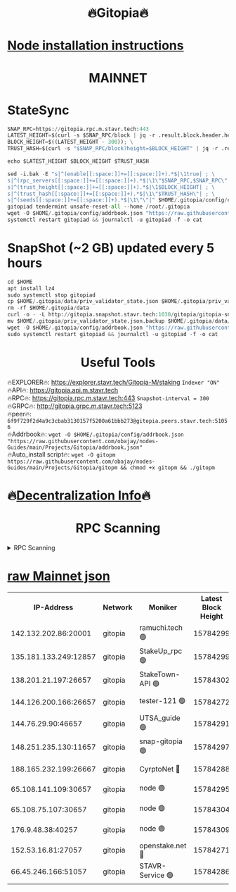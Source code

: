 <h1 align="center"> 🔥Gitopia🔥</h1>

[Node installation instructions](https://github.com/obajay/nodes-Guides/tree/main/Projects/Gitopia)
=

<h1 align="center"> MAINNET</h1>

# StateSync
```python
SNAP_RPC=https://gitopia.rpc.m.stavr.tech:443
LATEST_HEIGHT=$(curl -s $SNAP_RPC/block | jq -r .result.block.header.height); \
BLOCK_HEIGHT=$((LATEST_HEIGHT - 300)); \
TRUST_HASH=$(curl -s "$SNAP_RPC/block?height=$BLOCK_HEIGHT" | jq -r .result.block_id.hash)

echo $LATEST_HEIGHT $BLOCK_HEIGHT $TRUST_HASH

sed -i.bak -E "s|^(enable[[:space:]]+=[[:space:]]+).*$|\1true| ; \
s|^(rpc_servers[[:space:]]+=[[:space:]]+).*$|\1\"$SNAP_RPC,$SNAP_RPC\"| ; \
s|^(trust_height[[:space:]]+=[[:space:]]+).*$|\1$BLOCK_HEIGHT| ; \
s|^(trust_hash[[:space:]]+=[[:space:]]+).*$|\1\"$TRUST_HASH\"| ; \
s|^(seeds[[:space:]]+=[[:space:]]+).*$|\1\"\"|" $HOME/.gitopia/config/config.toml
gitopiad tendermint unsafe-reset-all --home /root/.gitopia
wget -O $HOME/.gitopia/config/addrbook.json "https://raw.githubusercontent.com/obajay/nodes-Guides/main/Projects/Gitopia/addrbook.json"
systemctl restart gitopiad && journalctl -u gitopiad -f -o cat
```
# SnapShot (~2 GB) updated every 5 hours
```python
cd $HOME
apt install lz4
sudo systemctl stop gitopiad
cp $HOME/.gitopia/data/priv_validator_state.json $HOME/.gitopia/priv_validator_state.json.backup
rm -rf $HOME/.gitopia/data
curl -o - -L http://gitopia.snapshot.stavr.tech:1030/gitopia/gitopia-snap.tar.lz4 | lz4 -c -d - | tar -x -C $HOME/.gitopia --strip-components 2
mv $HOME/.gitopia/priv_validator_state.json.backup $HOME/.gitopia/data/priv_validator_state.json
wget -O $HOME/.gitopia/config/addrbook.json "https://raw.githubusercontent.com/obajay/nodes-Guides/main/Projects/Gitopia/addrbook.json"
sudo systemctl restart gitopiad && journalctl -u gitopiad -f -o cat
```
 <h1 align="center"> Useful Tools</h1>

🔥EXPLORER🔥:      https://explorer.stavr.tech/Gitopia-M/staking  `Indexer "ON"` \
🔥API🔥: 			 		 https://gitopia.api.m.stavr.tech \
🔥RPC🔥:           https://gitopia.rpc.m.stavr.tech:443              `Snapshot-interval = 300` \
🔥GRPC🔥:          http://gitopia.grpc.m.stavr.tech:5123 \
🔥peer🔥:					 `6f9f729f2d4a9c3cbab3130157f5200a61bbb273@gitopia.peers.stavr.tech:51056` \
🔥Addrbook🔥:    ```wget -O $HOME/.gitopia/config/addrbook.json "https://raw.githubusercontent.com/obajay/nodes-Guides/main/Projects/Gitopia/addrbook.json"``` \
🔥Auto_install script🔥: ```wget -O gitopm https://raw.githubusercontent.com/obajay/nodes-Guides/main/Projects/Gitopia/gitopm && chmod +x gitopm && ./gitopm```

🔥[Decentralization Info](https://github.com/obajay/StateSync-snapshots/tree/main/Projects/Gitopia/Decentralization)🔥
=

<h1 align="center"> RPC Scanning</h1>

<details>
<summary>RPC Scanning</summary>

<h2 align="center"> We scan nodes in real time every 4 hours. And we provide the final result of RPC endpoints.
We cannot influence the operation of these nodes in any way. </h2>


```python
If Voting Power is higher than 0 --> then the Node is a validator of the network and may be subject to attack and be a potential threat to the chain.
```
```python
We marked such validators with a red symbol
```

</details>

[raw Mainnet json](https://rpc-check.gitopm.stavr.tech/gitopm/rpc-gitopm-result.json)
=

<table><tr><th>IP-Address</th><th>Network</th><th>Moniker</th><th>Latest Block Height</th><th>Earliest Block Height</th><th>Catching Up</th><th>Tx Index</th><th>Voting Power</th><th>Scan Time</th></tr><tr><td>142.132.202.86:20001</td><td>gitopia</td><td>ramuchi.tech 🟢</td><td>15784299</td><td>6548337</td><td>False</td><td>on</td><td>0</td><td>2024-03-23T09:22:35.232872082UTC</td></tr><tr><td>135.181.133.249:12857</td><td>gitopia</td><td>StakeUp_rpc 🟢</td><td>15784299</td><td>8010001</td><td>False</td><td>on</td><td>0</td><td>2024-03-23T09:22:35.537990945UTC</td></tr><tr><td>138.201.21.197:26657</td><td>gitopia</td><td>StakeTown-API 🟢</td><td>15784302</td><td>12733501</td><td>False</td><td>on</td><td>0</td><td>2024-03-23T09:22:39.904976793UTC</td></tr><tr><td>144.126.200.166:26657</td><td>gitopia</td><td>tester-121 🟢</td><td>15784272</td><td>12832814</td><td>False</td><td>off</td><td>0</td><td>2024-03-23T09:21:54.616663658UTC</td></tr><tr><td>144.76.29.90:46657</td><td>gitopia</td><td>UTSA_guide 🟢</td><td>15784291</td><td>13035301</td><td>False</td><td>on</td><td>0</td><td>2024-03-23T09:22:24.178592399UTC</td></tr><tr><td>148.251.235.130:11657</td><td>gitopia</td><td>snap-gitopia 🟢</td><td>15784297</td><td>14941501</td><td>False</td><td>on</td><td>0</td><td>2024-03-23T09:22:32.962900860UTC</td></tr><tr><td>188.165.232.199:26667</td><td>gitopia</td><td>CyrptoNet 🔴</td><td>15784288</td><td>15044042</td><td>False</td><td>off</td><td>18673</td><td>2024-03-23T09:22:19.910456517UTC</td></tr><tr><td>65.108.141.109:30657</td><td>gitopia</td><td>node 🟢</td><td>15784295</td><td>15095965</td><td>False</td><td>on</td><td>0</td><td>2024-03-23T09:22:30.651785716UTC</td></tr><tr><td>65.108.75.107:30657</td><td>gitopia</td><td>node 🟢</td><td>15784304</td><td>15146660</td><td>False</td><td>on</td><td>0</td><td>2024-03-23T09:22:44.271292517UTC</td></tr><tr><td>176.9.48.38:40257</td><td>gitopia</td><td>node 🟢</td><td>15784309</td><td>15437001</td><td>False</td><td>on</td><td>0</td><td>2024-03-23T09:22:50.656343465UTC</td></tr><tr><td>152.53.16.81:27057</td><td>gitopia</td><td>openstake.net 🔴</td><td>15784271</td><td>15603701</td><td>False</td><td>off</td><td>61719</td><td>2024-03-23T09:21:52.270076390UTC</td></tr><tr><td>66.45.246.166:51057</td><td>gitopia</td><td>STAVR-Service 🟢</td><td>15784286</td><td>15779001</td><td>False</td><td>on</td><td>0</td><td>2024-03-23T09:22:15.563323307UTC</td></tr></table>
